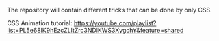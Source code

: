 The repository will contain different tricks that can be done by only CSS.

CSS Animation tutorial: https://youtube.com/playlist?list=PL5e68lK9hEzcZLltZrc3NDlKWS3XygchY&feature=shared
